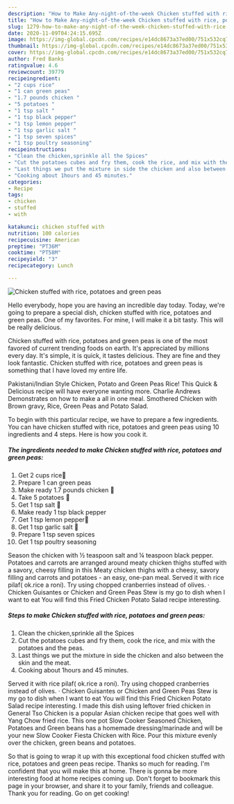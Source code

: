 ```yaml
---
description: "How to Make Any-night-of-the-week Chicken stuffed with rice, potatoes and green peas"
title: "How to Make Any-night-of-the-week Chicken stuffed with rice, potatoes and green peas"
slug: 1279-how-to-make-any-night-of-the-week-chicken-stuffed-with-rice-potatoes-and-green-peas
date: 2020-11-09T04:24:15.695Z
image: https://img-global.cpcdn.com/recipes/e14dc8673a37ed00/751x532cq70/chicken-stuffed-with-rice-potatoes-and-green-peas-recipe-main-photo.jpg
thumbnail: https://img-global.cpcdn.com/recipes/e14dc8673a37ed00/751x532cq70/chicken-stuffed-with-rice-potatoes-and-green-peas-recipe-main-photo.jpg
cover: https://img-global.cpcdn.com/recipes/e14dc8673a37ed00/751x532cq70/chicken-stuffed-with-rice-potatoes-and-green-peas-recipe-main-photo.jpg
author: Fred Banks
ratingvalue: 4.6
reviewcount: 39779
recipeingredient:
- "2 cups rice"
- "1 can green peas"
- "1.7 pounds chicken "
- "5 potatoes "
- "1 tsp salt "
- "1 tsp black pepper"
- "1 tsp lemon pepper"
- "1 tsp garlic salt "
- "1 tsp seven spices"
- "1 tsp poultry seasoning"
recipeinstructions:
- "Clean the chicken,sprinkle all the Spices"
- "Cut the potatoes cubes and fry them, cook the rice, and mix with the potatoes and the peas."
- "Last things we put the mixture in side the chicken and also between the skin and the meat."
- "Cooking about 1hours and 45 minutes."
categories:
- Recipe
tags:
- chicken
- stuffed
- with

katakunci: chicken stuffed with 
nutrition: 100 calories
recipecuisine: American
preptime: "PT36M"
cooktime: "PT58M"
recipeyield: "3"
recipecategory: Lunch

---
```



![Chicken stuffed with rice, potatoes and green peas](https://img-global.cpcdn.com/recipes/e14dc8673a37ed00/751x532cq70/chicken-stuffed-with-rice-potatoes-and-green-peas-recipe-main-photo.jpg)

Hello everybody, hope you are having an incredible day today. Today, we're going to prepare a special dish, chicken stuffed with rice, potatoes and green peas. One of my favorites. For mine, I will make it a bit tasty. This will be really delicious.

Chicken stuffed with rice, potatoes and green peas is one of the most favored of current trending foods on earth. It's appreciated by millions every day. It's simple, it is quick, it tastes delicious. They are fine and they look fantastic. Chicken stuffed with rice, potatoes and green peas is something that I have loved my entire life.

Pakistani/Indian Style Chicken, Potato and Green Peas Rice! This Quick &amp; Delicious recipe will have everyone wanting more. Charlie Andrews Demonstrates on how to make a all in one meal. Smothered Chicken with Brown gravy, Rice, Green Peas and Potato Salad.


To begin with this particular recipe, we have to prepare a few ingredients. You can have chicken stuffed with rice, potatoes and green peas using 10 ingredients and 4 steps. Here is how you cook it.

<!--inarticleads1-->

##### The ingredients needed to make Chicken stuffed with rice, potatoes and green peas:

1. Get 2 cups rice🍚
1. Prepare 1 can green peas
1. Make ready 1.7 pounds chicken 🐔
1. Take 5 potatoes 🥔
1. Get 1 tsp salt 🧂
1. Make ready 1 tsp black pepper
1. Get 1 tsp lemon pepper🍋
1. Get 1 tsp garlic salt 🧄
1. Prepare 1 tsp seven spices
1. Get 1 tsp poultry seasoning


Season the chicken with ½ teaspoon salt and ¼ teaspoon black pepper. Potatoes and carrots are arranged around meaty chicken thighs stuffed with a savory, cheesy filling in this Meaty chicken thighs with a cheesy, savory filling and carrots and potatoes - an easy, one-pan meal. Served it with rice pilaf( ok.rice a roni). Try using chopped cranberries instead of olives. · Chicken Guisantes or Chicken and Green Peas Stew is my go to dish when I want to eat You will find this Fried Chicken Potato Salad recipe interesting. 

<!--inarticleads2-->

##### Steps to make Chicken stuffed with rice, potatoes and green peas:

1. Clean the chicken,sprinkle all the Spices
1. Cut the potatoes cubes and fry them, cook the rice, and mix with the potatoes and the peas.
1. Last things we put the mixture in side the chicken and also between the skin and the meat.
1. Cooking about 1hours and 45 minutes.


Served it with rice pilaf( ok.rice a roni). Try using chopped cranberries instead of olives. · Chicken Guisantes or Chicken and Green Peas Stew is my go to dish when I want to eat You will find this Fried Chicken Potato Salad recipe interesting. I made this dish using leftover fried chicken in General Tso Chicken is a popular Asian chicken recipe that goes well with Yang Chow fried rice. This one pot Slow Cooker Seasoned Chicken, Potatoes and Green beans has a homemade dressing/marinade and will be your new Slow Cooker Fiesta Chicken with Rice. Pour this mixture evenly over the chicken, green beans and potatoes. 

So that is going to wrap it up with this exceptional food chicken stuffed with rice, potatoes and green peas recipe. Thanks so much for reading. I'm confident that you will make this at home. There is gonna be more interesting food at home recipes coming up. Don't forget to bookmark this page in your browser, and share it to your family, friends and colleague. Thank you for reading. Go on get cooking!
